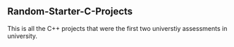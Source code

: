 ## Random-Starter-C-Projects
This is all the C++ projects that were the first two universtiy assessments in university.
